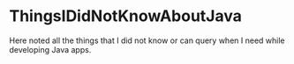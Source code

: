# ThingsIDidNotKnowAboutJava
Here noted all the things that I did not know or can query when I need while developing Java apps.
